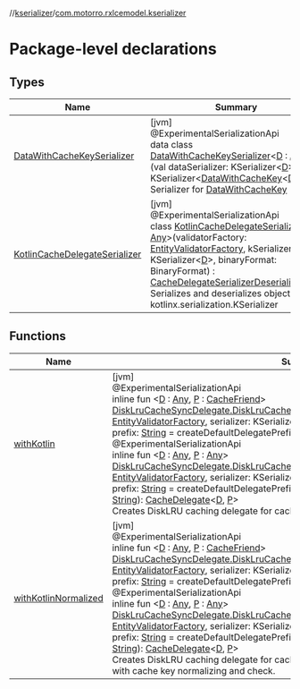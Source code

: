 //[kserializer](../../index.md)/[com.motorro.rxlcemodel.kserializer](index.md)

# Package-level declarations

## Types

| Name | Summary |
|---|---|
| [DataWithCacheKeySerializer](-data-with-cache-key-serializer/index.md) | [jvm]<br>@ExperimentalSerializationApi<br>data class [DataWithCacheKeySerializer](-data-with-cache-key-serializer/index.md)&lt;[D](-data-with-cache-key-serializer/index.md) : [Any](https://kotlinlang.org/api/latest/jvm/stdlib/kotlin/-any/index.html)&gt;(val dataSerializer: KSerializer&lt;[D](-data-with-cache-key-serializer/index.md)&gt;) : KSerializer&lt;[DataWithCacheKey](../../../cache/cache/com.motorro.rxlcemodel.cache/-data-with-cache-key/index.md)&lt;[D](-data-with-cache-key-serializer/index.md)&gt;&gt; <br>Serializer for [DataWithCacheKey](../../../cache/cache/com.motorro.rxlcemodel.cache/-data-with-cache-key/index.md) |
| [KotlinCacheDelegateSerializer](-kotlin-cache-delegate-serializer/index.md) | [jvm]<br>@ExperimentalSerializationApi<br>class [KotlinCacheDelegateSerializer](-kotlin-cache-delegate-serializer/index.md)&lt;[D](-kotlin-cache-delegate-serializer/index.md) : [Any](https://kotlinlang.org/api/latest/jvm/stdlib/kotlin/-any/index.html)&gt;(validatorFactory: [EntityValidatorFactory](../../../cache/cache/com.motorro.rxlcemodel.cache.entity/-entity-validator-factory/index.md), kSerializer: KSerializer&lt;[D](-kotlin-cache-delegate-serializer/index.md)&gt;, binaryFormat: BinaryFormat) : [CacheDelegateSerializerDeserializer](../../../cache/cache/com.motorro.rxlcemodel.cache/-cache-delegate-serializer-deserializer/index.md)&lt;[D](-kotlin-cache-delegate-serializer/index.md)&gt; <br>Serializes and deserializes objects with kotlinx.serialization.KSerializer |

## Functions

| Name | Summary |
|---|---|
| [withKotlin](with-kotlin.md) | [jvm]<br>@ExperimentalSerializationApi<br>inline fun &lt;[D](with-kotlin.md) : [Any](https://kotlinlang.org/api/latest/jvm/stdlib/kotlin/-any/index.html), [P](with-kotlin.md) : [CacheFriend](../../../cache/cache/com.motorro.rxlcemodel.cache/-cache-friend/index.md)&gt; [DiskLruCacheSyncDelegate.DiskLruCacheProvider](../../../disklrucache/disklrucache/com.motorro.rxlcemodel.disklrucache/-disk-lru-cache-sync-delegate/-disk-lru-cache-provider/index.md).[withKotlin](with-kotlin.md)(validatorFactory: [EntityValidatorFactory](../../../cache/cache/com.motorro.rxlcemodel.cache.entity/-entity-validator-factory/index.md), serializer: KSerializer&lt;[D](with-kotlin.md)&gt;, binaryFormat: BinaryFormat = Cbor, prefix: [String](https://kotlinlang.org/api/latest/jvm/stdlib/kotlin/-string/index.html) = createDefaultDelegatePrefix(D::class.java)): [CacheDelegate](../../../cache/cache/com.motorro.rxlcemodel.cache/-cache-delegate/index.md)&lt;[D](with-kotlin.md), [P](with-kotlin.md)&gt;<br>@ExperimentalSerializationApi<br>inline fun &lt;[D](with-kotlin.md) : [Any](https://kotlinlang.org/api/latest/jvm/stdlib/kotlin/-any/index.html), [P](with-kotlin.md) : [Any](https://kotlinlang.org/api/latest/jvm/stdlib/kotlin/-any/index.html)&gt; [DiskLruCacheSyncDelegate.DiskLruCacheProvider](../../../disklrucache/disklrucache/com.motorro.rxlcemodel.disklrucache/-disk-lru-cache-sync-delegate/-disk-lru-cache-provider/index.md).[withKotlin](with-kotlin.md)(validatorFactory: [EntityValidatorFactory](../../../cache/cache/com.motorro.rxlcemodel.cache.entity/-entity-validator-factory/index.md), serializer: KSerializer&lt;[D](with-kotlin.md)&gt;, binaryFormat: BinaryFormat = Cbor, prefix: [String](https://kotlinlang.org/api/latest/jvm/stdlib/kotlin/-string/index.html) = createDefaultDelegatePrefix(D::class.java), crossinline stringify: [P](with-kotlin.md).() -&gt; [String](https://kotlinlang.org/api/latest/jvm/stdlib/kotlin/-string/index.html)): [CacheDelegate](../../../cache/cache/com.motorro.rxlcemodel.cache/-cache-delegate/index.md)&lt;[D](with-kotlin.md), [P](with-kotlin.md)&gt;<br>Creates DiskLRU caching delegate for cache-service that accepts Kotlin-serializable data |
| [withKotlinNormalized](with-kotlin-normalized.md) | [jvm]<br>@ExperimentalSerializationApi<br>inline fun &lt;[D](with-kotlin-normalized.md) : [Any](https://kotlinlang.org/api/latest/jvm/stdlib/kotlin/-any/index.html), [P](with-kotlin-normalized.md) : [CacheFriend](../../../cache/cache/com.motorro.rxlcemodel.cache/-cache-friend/index.md)&gt; [DiskLruCacheSyncDelegate.DiskLruCacheProvider](../../../disklrucache/disklrucache/com.motorro.rxlcemodel.disklrucache/-disk-lru-cache-sync-delegate/-disk-lru-cache-provider/index.md).[withKotlinNormalized](with-kotlin-normalized.md)(validatorFactory: [EntityValidatorFactory](../../../cache/cache/com.motorro.rxlcemodel.cache.entity/-entity-validator-factory/index.md), serializer: KSerializer&lt;[D](with-kotlin-normalized.md)&gt;, binaryFormat: BinaryFormat = Cbor, prefix: [String](https://kotlinlang.org/api/latest/jvm/stdlib/kotlin/-string/index.html) = createDefaultDelegatePrefix(D::class.java)): [CacheDelegate](../../../cache/cache/com.motorro.rxlcemodel.cache/-cache-delegate/index.md)&lt;[D](with-kotlin-normalized.md), [P](with-kotlin-normalized.md)&gt;<br>@ExperimentalSerializationApi<br>inline fun &lt;[D](with-kotlin-normalized.md) : [Any](https://kotlinlang.org/api/latest/jvm/stdlib/kotlin/-any/index.html), [P](with-kotlin-normalized.md) : [Any](https://kotlinlang.org/api/latest/jvm/stdlib/kotlin/-any/index.html)&gt; [DiskLruCacheSyncDelegate.DiskLruCacheProvider](../../../disklrucache/disklrucache/com.motorro.rxlcemodel.disklrucache/-disk-lru-cache-sync-delegate/-disk-lru-cache-provider/index.md).[withKotlinNormalized](with-kotlin-normalized.md)(validatorFactory: [EntityValidatorFactory](../../../cache/cache/com.motorro.rxlcemodel.cache.entity/-entity-validator-factory/index.md), serializer: KSerializer&lt;[D](with-kotlin-normalized.md)&gt;, binaryFormat: BinaryFormat = Cbor, prefix: [String](https://kotlinlang.org/api/latest/jvm/stdlib/kotlin/-string/index.html) = createDefaultDelegatePrefix(D::class.java), crossinline stringify: [P](with-kotlin-normalized.md).() -&gt; [String](https://kotlinlang.org/api/latest/jvm/stdlib/kotlin/-string/index.html)): [CacheDelegate](../../../cache/cache/com.motorro.rxlcemodel.cache/-cache-delegate/index.md)&lt;[D](with-kotlin-normalized.md), [P](with-kotlin-normalized.md)&gt;<br>Creates DiskLRU caching delegate for cache-service that accepts Kotlin-serializable data with cache key normalizing and check. |
